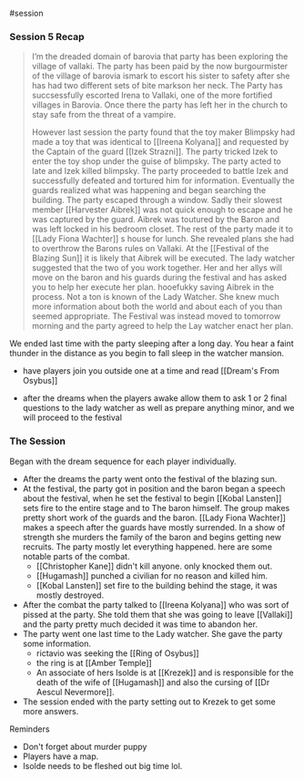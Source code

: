 #session
### Session 5 Recap
> I’m the dreaded domain of barovia that party has been exploring the village of vallaki. The party has been paid by the now burgourmister of the village of barovia ismark to escort his sister to safety after she has had two different sets of bite markson her neck. The Party has succsessfully escorted Irena to Vallaki, one of the more fortified villages in Barovia. Once there the party has left her in the church to stay safe from the threat of a vampire. 
>
> However last session the party found that the toy maker Blimpsky had made a toy that was identical to [[Ireena Kolyana]] and requested by the Captain of the guard [[Izek Strazni]]. The party tricked Izek to enter the toy shop under the guise of blimpsky. The party acted to late and Izek killed blimpsky. The party proceeded to battle Izek and successfully defeated and tortured him for information. Eventually the guards realized what was happening and began searching the building. The party escaped through a window. Sadly their slowest member [[Harvester Aibrek]] was not quick enough to escape and he was captured by the guard. Aibrek was toutured by the Baron and was left locked in his bedroom closet. The rest of the party made it to [[Lady Fiona Wachter]] s house for lunch. She revealed plans she had to overthrow the Barons rules on Vallaki. At the [[Festival of the Blazing Sun]] it is likely that Aibrek will be executed. The lady watcher suggested that the two of you work together. Her and her allys will move on the baron and his guards during the festival and has asked you to help her execute her plan. hooefukky saving Aibrek in the process. Not a ton is known of the Lady Watcher. She knew much more information about both the world and about each of you than seemed appropriate. The Festival was instead moved to tomorrow morning and the party agreed to help the Lay watcher enact her plan. 
> 
We ended last time with the party sleeping after a long day. You hear a faint thunder in the distance as you begin to fall sleep in the watcher mansion. 

- have players join you outside one at a time and read [[Dream's From Osybus]]

- after the dreams when the players awake allow them to ask 1 or 2 final questions to the lady watcher as well as prepare anything minor, and we will proceed to the festival 



### The Session
 Began with the dream sequence for each player individually.
 - After the dreams the party went onto the festival of the blazing sun.
 - At the festival, the party got in position and the baron began a speech about the festival, when he set the festival to begin [[Kobal Lansten]] sets fire to the entire stage and to The baron himself. The group makes pretty short work of the guards and the baron. [[Lady Fiona Wachter]] makes a speech after the guards have mostly surrended. In a show of strength she murders the family of the baron and begins getting new recruits. The party mostly let everything happened. here are some notable parts of the combat.
	 - [[Christopher Kane]] didn't kill anyone. only knocked them out. 
	 - [[Hugamash]] punched a civilian for no reason and killed him. 
	 - [[Kobal Lansten]] set fire to the building behind the stage, it was mostly destroyed. 
- After the combat the party talked to [[Ireena Kolyana]] who was sort of pissed at the party. She told them that she was going to leave [[Vallaki]] and the party pretty much decided it was time to abandon her. 
- The party went one last time to the Lady watcher. She gave the party some information.
	- rictavio was seeking the [[Ring of Osybus]]
	- the ring is at [[Amber Temple]]
	- An associate of hers Isolde is at [[Krezek]] and is responsible for the death of the wife of [[Hugamash]] and also the cursing of [[Dr Aescul Nevermore]]. 
- The session ended with the party setting out to Krezek to get some more answers. 

Reminders
- Don't forget about murder puppy
- Players have a map. 
- Isolde needs to be fleshed out big time lol. 

